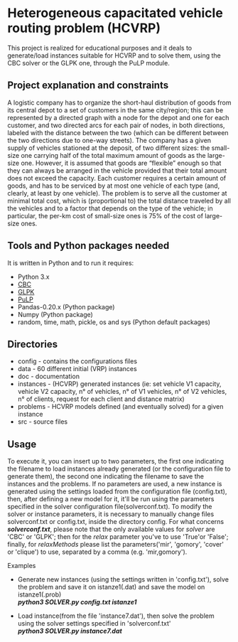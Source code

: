 # Heterogeneous capacitated vehicle routing problem (HCVRP) #

This project is realized for educational purposes and it deals to generate/load instances suitable for HCVRP and to solve them, using the CBC solver or the GLPK one, through the PuLP module.

## Project explanation and constraints ##
A logistic company has to organize the short-haul distribution of goods from its central depot to a set of customers in the same city/region; this can be represented by a directed graph with a node for the depot and one for each customer, and two directed arcs for each pair of nodes, in both directions, labeled with the distance between the two (which can be different between the two directions due to one-way streets). The company has a given supply of vehicles stationed at the deposit, of two different sizes: the small-size one carrying half of the total maximum amount of goods as the large-size one. However, it is assumed that goods are “flexible” enough so that they can always be arranged in the vehicle provided that their total amount does not exceed the capacity. Each customer requires a certain amount of goods, and has to be serviced by at most one vehicle of each type (and, clearly, at least by one vehicle). The problem is to serve all the customer at minimal total cost, which is (proportional to) the total distance traveled by all the vehicles and to a factor that depends on the type of the vehicle; in particular, the per-km cost of small-size ones is 75% of the cost of large-size ones.

## Tools and Python packages needed ##
It is written in Python and to run it requires:
* Python 3.x
* [CBC](https://projects.coin-or.org/Cbc)
* [GLPK](https://www.gnu.org/software/glpk)
* [PuLP](https://pythonhosted.org/PuLP)
* Pandas-0.20.x (Python package)
* Numpy (Python package)
* random, time, math, pickle, os and sys (Python default packages)


## Directories ##

* config - contains the configurations files
* data - 60 different initial (VRP) instances
* doc - documentation
* instances - (HCVRP) generated instances (ie: set vehicle V1 capacity, vehicle V2 capacity, n° of vehicles, n° of V1 vehicles, n° of V2 vehicles, n° of clients, request for each client and distance matrix)
* problems - HCVRP models defined (and eventually solved) for a given instance
* src - source files


## Usage ##

To execute it, you can insert up to two parameters, the first one indicating the filename to load instances already generated (or the configuration file to generate them), the second one indicating the filename to save the instances and the problems.
If no parameters are used, a new instance is generated using the settings loaded from the configuration file (config.txt), then, after defining a new model for it, it'll be run using the parameters specified in the solver configuration file(solverconf.txt).
To modify the solver or instance parameters, it is necessary to manually change files solverconf.txt or config.txt, inside the directory config.
For what concerns <b><i>solverconf.txt</i></b>, please note that the only available values for <i>solver</i> are 'CBC' or 'GLPK'; then for the <i>relax</i> parameter you've to use 'True'or 'False'; finally, for <i>relaxMethods</i> please list the parameters('mir', 'gomory', 'cover' or 'clique') to use, separated by a comma (e.g. 'mir,gomory').

Examples

* Generate new instances (using the settings written in 'config.txt'), solve the problem and save it on istanze1(.dat) and save the model on istanze1(.prob)
  <br><b><i>python3 SOLVER.py config.txt istanze1 </i></b>

* Load instance(from the file 'instance7.dat'), then solve the problem using the solver settings specified in 'solverconf.txt'
  <br><b><i> python3 SOLVER.py instance7.dat </i></b>
